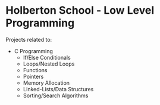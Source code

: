 # Holberton School - Low Level Programming

Projects related to:
 - C Programming
   - If/Else Conditionals
   - Loops/Nested Loops
   - Functions
   - Pointers
   - Memory Allocation
   - Linked-Lists/Data Structures
   - Sorting/Search Algorithms
   

